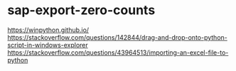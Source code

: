 # sap-export-zero-counts
https://winpython.github.io/
https://stackoverflow.com/questions/142844/drag-and-drop-onto-python-script-in-windows-explorer
https://stackoverflow.com/questions/43964513/importing-an-excel-file-to-python
